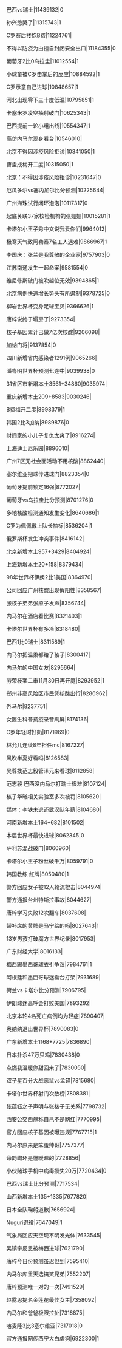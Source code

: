 巴西vs瑞士|11439132|0

孙兴慜哭了|11315743|1

C罗赛后搂抱B费|11224761|

不得以防疫为由擅自封闭安全出口|11184355|0

葡萄牙2比0乌拉圭|11012554|1

小球童被C罗击掌后的反应|10884592|1

C罗示意自己进球|10848657|1

河北出现零下三十度低温|10795851|1

卡塞米罗凌空抽射破门|10625343|1

巴西提前一轮小组出线|10554347|1

高仿内马尔现身看台|10546010|

北京不得因涉疫风险拒诊|10341050|1

曹圭成梅开二度|10315050|1

北京：不得因涉疫风险拒诊|10231647|0

厄瓜多尔vs塞内加尔比分预测|10225644|

广州海珠试行闭环泡泡|10117317|0

起底关联37家核检机构的张姗姗|10015281|1

卡塔尔小王子秀中文说我爱你们|9964012|

极寒天气致阿勒泰7名工人遇难|9866967|1

李国庆：张兰是我尊敬的企业家|9757903|0

江苏南通发生一起命案|9581554|0

维尼修斯破门被吹越位无效|9394865|1

北京病例快速增长势头有所遏制|9378725|0

柳岩世界杯变身足球宝贝|9366626|1

唐梓说终于塌房了|9273354|

核子基因累计已做7亿次核酸|9206098|

加纳门将|9137854|0

四川新增省内感染者1291例|9065266|

潘粤明世界杯预测七连中|9039938|0

31省区市新增本土3561+34860|9035974|

重庆新增本土209+8583|9030246|

B费梅开二度|8998379|1

韩国2比3加纳|8989876|0

财阀家的小儿子复仇太爽了|8916274|

上海迪士尼乐园|8896010|

广州7区无社会面活动不用核酸|8862440|

塞尔维亚把球传进球门|8823354|0

葡萄牙提前锁定16强|8772027|

葡萄牙vs乌拉圭比分预测|8701276|0

多地核酸检测通知发生变化|8640686|1

C罗为佩佩戴上队长袖标|8536204|1

俄罗斯杯发生冲突事件|8416142|

北京新增本土957+3429|8404924|

上海新增本土20+158|8379434|

98年世界杯伊朗2比1美国|8364970|

公司回应广州核酸出现假阳性|8358567|

张核子弟弟张原子发声|8356744|

内马尔在酒店看比赛|8321403|1

卡塔尔世界杯有多冷|8318480|

巴西1比0瑞士|8311589|1

内马尔把温柔都给了孩子|8300417|

内马尔的中国女友|8295664|

劳荣枝案二审11月30日再开庭|8293952|1

郑州非高风险区市民凭核酸出行|8286962|

外马尔|8237751|

女医生科普抗疫录音刷屏|8174136|

C罗年轻时好奶|8171969|0

林允儿连续8年担任mc|8167227|

风吹半夏好看吗|8126583|

吴尊找范志毅管泽元来看球|8112858|

范志毅 巴西没内马尔打瑞士很难|8107124|

核子华曦相关实验室多次被罚|8105620|

媒体：李铁未退还武汉队年薪|8104680|

河南新增本土164+682|8101502|

本届世界杯最快进球|8062345|0

萨利苏混战破门|8060960|

卡塔尔小王子粉丝破千万|8059791|0

韩国教练 红牌|8050480|1

警方回应女子被12人轮流棍击|8044974|

警方通报台州特斯拉事故|8044627|

唐梓学习失败12次翻车|8037608|

替补席的黄牌是马宁给的吗|8027643|1

13岁男孩打破魔方世界纪录|8017953|

广东财经大学|8016133|

梅西踢墨西哥球衣引争议|7984761|1

阿根廷和墨西哥球迷看台打架|7931689|

荷兰vs卡塔尔比分预测|7906795|

伊朗球迷高呼会打败美国|7893292|

北京本轮4名死亡病例均为轻症|7890407|

奥纳纳退出世界杯|7890083|0

广东新增本土1168+7725|7836890|

日本扑杀47万只鸡|7830438|0

点燃我温暖你甜回来了|7830050|

双子星百分大战恶鼠vs孟铎|7815680|

卡塔尔世界杯射门次数榜|7808381|

张蕴钰之子声明与张核子无关系|7798732|

西安公交西施称自己不是网红|7770995|

官方回应核子基因被曝违规|7767715|1

内马尔原来是笨蛋帅哥|7757377|

命韵峋环是懂暧昧的|7728856|

小伙赌球手机中病毒损失20万|7720434|0

巴西vs瑞士比分预测|7717534|

山西新增本土135+1335|7677820|

日本全队鞠躬道歉|7656924|

Nuguri退役|7647049|1

气象局回应天空现不明发光体|7633545|

吴镇宇反思被梅西进球|7621790|

唐梓今日份预测虽迟但到|7595410|

内马尔库里天选搞笑兄弟|7552207|

唐梓预测唯一对的一次|7491529|

赵露思提名金莲花最佳女主|7358092|

内马尔和爸爸极限拉扯|7318875|

喀麦隆3比3塞尔维亚|7317018|0

官方通报网传西宁大白虐狗|6922300|1

